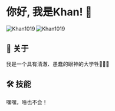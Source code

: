 
# 你好, 我是Khan! 👋

<p><img align="left" src="https://github-readme-stats.vercel.app/api/top-langs?username=Khan1019&show_icons=true&locale=en&layout=compact" alt="Khan1019" /></p>

<p><img align="center" src="https://github-readme-stats.vercel.app/api?username=Khan1019&show_icons=true&locale=en" alt="Khan1019" /></p>

## 🚀 关于
我是一个具有清澈、愚蠢的眼神的大学牲😤😤😤


## 🛠 技能
嘿嘿，啥也不会！

